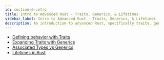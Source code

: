 ```yaml
---
id: section-6-intro
title: Intro to Advanced Rust - Traits, Generics, & Lifetimes
sidebar_label: Intro to Advanced Rust - Traits, Generics, & Lifetimes
description: An introduction to advanced Rust, specifically traits, generics, and lifetimes.
---
```


- [Defining behavior with Traits](./traits.md)
- [Expanding Traits with Generics](./generics.md)
- [Associated Types vs Generics](./associated-generics.md)
- [Lifetimes in Rust](./lifetimes.md)
